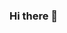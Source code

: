 ### Hi there 👋

<!--
**jaco-z98/jaco-z98** is a ✨ _special_ ✨ repository because its `README.md` (this file) appears on your GitHub profile.

Here are some ideas to get you started:
About me:

I am a student of the last semester at the Wrocław University of Technology, majoring in the engineering of mechatronic microsystems. During the course of my studies, I had the opportunity to learn several programming languages m.in: C/C++, Java, Python and the Django framework. I program and expand my knowledge in Python, because I am interested in the position of back-end developer. Programming has become my passion. I develop my knowledge in this direction thanks to independent learning and with the help of courses and books. I have the ability to think analytically and put personal development first. I am interested in taking up an internship or internship for the period of holidays.

- 🔭 I’m currently working on ...
- 🌱 I’m currently learning ...
- 👯 I’m looking to collaborate on ...
- 🤔 I’m looking for help with ...
- 💬 Ask me about ...
- 📫 How to reach me: ...
- 😄 Pronouns: ...
- ⚡ Fun fact: ...
-->
